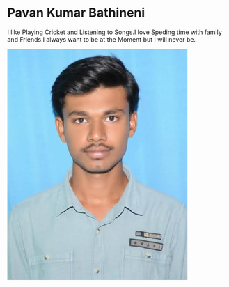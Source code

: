 # Pavan Kumar Bathineni

I like Playing Cricket and Listening to Songs.I love Speding time with family and Friends.I always want to be at the Moment but I will never be.

![MyImage](Pavan.jpeg)


